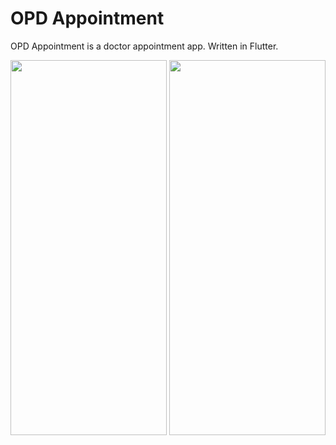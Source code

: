 # OPD Appointment

OPD Appointment is a doctor appointment app. Written in Flutter. 

<img src="https://user-images.githubusercontent.com/74703957/203700490-1d4e6356-2796-4fcb-8ee8-64ff0ca65daf.jpeg" width="250" height="600" />  <img src="https://user-images.githubusercontent.com/74703957/203700498-3bf06a8b-90f3-4673-8fd5-d315727acf17.jpeg" width="250" height="600" /> 

